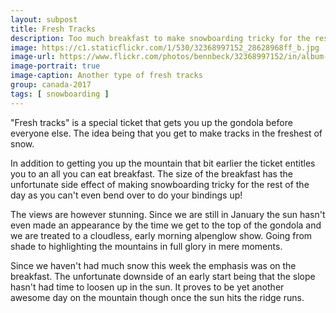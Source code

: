 ```yaml
---
layout: subpost
title: Fresh Tracks
description: Too much breakfast to make snowboarding tricky for the rest of the day, but at least you get there 1st!
image: https://c1.staticflickr.com/1/530/32368997152_28628968ff_b.jpg
image-url: https://www.flickr.com/photos/bennbeck/32368997152/in/album-72157675534525443/
image-portrait: true
image-caption: Another type of fresh tracks
group: canada-2017
tags: [ snowboarding ]
---
```


"Fresh tracks" is a special ticket that gets you up the gondola before everyone else. The idea being that you get to make tracks in the freshest of snow.

In addition to getting you up the mountain that bit earlier the ticket entitles you to an all you can eat breakfast. The size of the breakfast has the
unfortunate side effect of making snowboarding tricky for the rest of the day as you can't even bend over to do your bindings up!

The views are however stunning. Since we are still in January the sun hasn't even made an appearance by the time we get to the top of the gondola and we
are treated to a cloudless, early morning alpenglow show. Going from shade to highlighting the mountains in full glory in mere moments.

Since we haven't had much snow this week the emphasis was on the breakfast. The unfortunate downside of an early start being that the slope hasn't had time
to loosen up in the sun. It proves to be yet another awesome day on the mountain though once the sun hits the ridge runs.